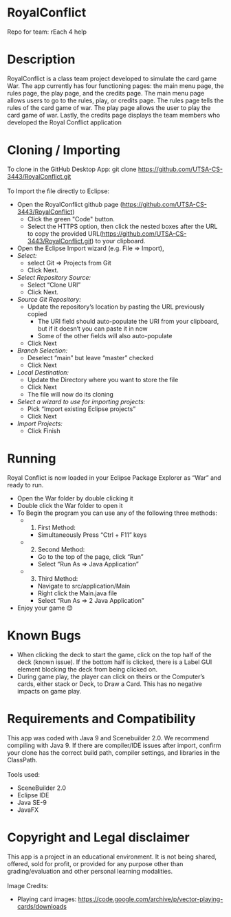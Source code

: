 # RoyalConflict
Repo for team: rEach 4 help
# Description
RoyalConflict is a class team project developed to simulate the card game War. 
The app currently has four functioning pages: the main menu page, the rules page, the play page, and the credits page.  The main menu page allows users to go to the rules, play, or credits page.  The rules page tells the rules of the card game of war.  The play page allows the user to play the card game of war.  Lastly, the credits page displays the team members who developed the Royal Conflict application

# Cloning / Importing 
To clone in the GitHub Desktop App: git clone https://github.com/UTSA-CS-3443/RoyalConflict.git \
\
To Import the file directly to Eclipse: 
-	Open the RoyalConflict github page (https://github.com/UTSA-CS-3443/RoyalConflict)
     -	Click the green "Code" button.
     -	Select the HTTPS option, then click the nested boxes after the URL to copy the provided URL(https://github.com/UTSA-CS-3443/RoyalConflict.git) to your clipboard. 
-	Open the Eclipse Import wizard (e.g. File => Import), 
-	*Select:* 
     - select Git => Projects from Git
     - Click Next.  
-	*Select Repository Source:* 
     -	Select “Clone URI”
     -	Click Next.  
-	*Source Git Repository:*
     -	Update the repository’s location by pasting the URL previously copied
          -	The URI field should auto-populate the URI from your clipboard, but if it doesn’t you can paste it in now  
          -	Some of the other fields will also auto-populate 
     -	Click Next
-	*Branch Selection:*  
     -	Deselect “main” but leave “master” checked
     -	Click Next
-	*Local Destination:* 
     -	Update the Directory where you want to store the file
     -	Click Next
     -	The file will now do its cloning
-	*Select a wizard to use for importing projects:*
     -	Pick “Import existing Eclipse projects”
     -	Click Next
-	*Import Projects:*
     -	Click Finish

# Running
Royal Conflict is now loaded in your Eclipse Package Explorer as “War” and ready to run. 
-	Open the War folder by double clicking it
-	Double click the War folder to open it
-	To Begin the program you can use any of the following three methods:
     -	1) First Method:
          -	Simultaneously Press “Ctrl + F11” keys 
     -	2) Second Method: 
          -	Go to the top of the page, click “Run”
          -	Select “Run As => Java Application”
     -	3) Third Method:
          -	Navigate to src/application/Main 
          -	Right click the Main.java file
          -	Select “Run As => 2 Java Application”
-	Enjoy your game 😊 

# Known Bugs
- When clicking the deck to start the game, click on the top half of the deck (known issue).  If the bottom half is clicked, there is a Label GUI element blocking the deck from being clicked on. 
- During game play, the player can click on theirs or the Computer’s cards, either stack or Deck, to Draw a Card.  This has no negative impacts on game play.

# Requirements and Compatibility
This app was coded with Java 9 and Scenebuilder 2.0. We recommend compiling with Java 9.  If there are compiler/IDE issues after import, confirm your clone has the correct build path, compiler settings, and libraries in the ClassPath. \
\
Tools used:
- SceneBuilder 2.0
- Eclipse IDE
- Java SE-9
- JavaFX 
 
# Copyright and Legal disclaimer
This app is a project in an educational environment.  It is not being shared, offered, sold for profit, or provided for any purpose other than grading/evaluation and other personal learning modalities. \
\
Image Credits:
- Playing card images: https://code.google.com/archive/p/vector-playing-cards/downloads
